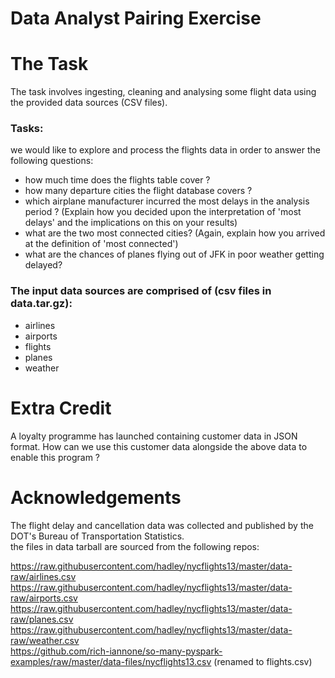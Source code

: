 Data Analyst Pairing Exercise
==============================


# The Task

The task involves ingesting, cleaning and analysing some flight data using the provided data sources (CSV files). 


### Tasks:

we would like to explore and process the flights data in order to answer the following questions:
- how much time does the flights table cover ?
- how many departure cities the flight database covers ?
- which airplane manufacturer incurred the most delays in the analysis period ? (Explain how you decided upon the interpretation of 'most delays' and the implications on this on your results)
- what are the two most connected cities? (Again, explain how you arrived at the definition of 'most connected')
- what are the chances of planes flying out of JFK in poor weather getting delayed?


### The input data sources are comprised of (csv files in data.tar.gz):

- airlines
- airports
- flights
- planes
- weather


# Extra Credit
A loyalty programme has launched containing customer data in JSON format. 
How can we use this customer data alongside the above data to enable this program ?


# Acknowledgements
The flight delay and cancellation data was collected and published by the DOT's Bureau of Transportation Statistics.  
the files in data tarball are sourced from the following repos:

https://raw.githubusercontent.com/hadley/nycflights13/master/data-raw/airlines.csv
https://raw.githubusercontent.com/hadley/nycflights13/master/data-raw/airports.csv
https://raw.githubusercontent.com/hadley/nycflights13/master/data-raw/planes.csv
https://raw.githubusercontent.com/hadley/nycflights13/master/data-raw/weather.csv  
https://github.com/rich-iannone/so-many-pyspark-examples/raw/master/data-files/nycflights13.csv (renamed to flights.csv)
